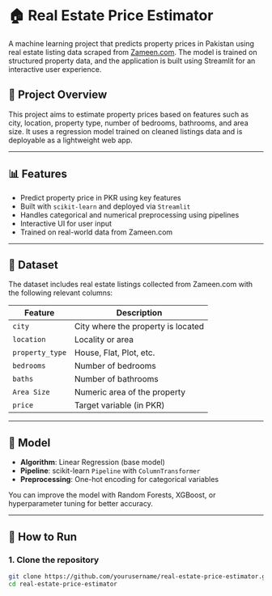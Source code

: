 # 🏠 Real Estate Price Estimator

A machine learning project that predicts property prices in Pakistan using real estate listing data scraped from [Zameen.com](https://www.zameen.com/). The model is trained on structured property data, and the application is built using Streamlit for an interactive user experience.

## 📌 Project Overview

This project aims to estimate property prices based on features such as city, location, property type, number of bedrooms, bathrooms, and area size. It uses a regression model trained on cleaned listings data and is deployable as a lightweight web app.

---

## 📊 Features

- Predict property price in PKR using key features
- Built with `scikit-learn` and deployed via `Streamlit`
- Handles categorical and numerical preprocessing using pipelines
- Interactive UI for user input
- Trained on real-world data from Zameen.com

---

## 📁 Dataset

The dataset includes real estate listings collected from Zameen.com with the following relevant columns:

| Feature | Description |
|--------|-------------|
| `city` | City where the property is located |
| `location` | Locality or area |
| `property_type` | House, Flat, Plot, etc. |
| `bedrooms` | Number of bedrooms |
| `baths` | Number of bathrooms |
| `Area Size` | Numeric area of the property |
| `price` | Target variable (in PKR) |

---

## 🧠 Model

- **Algorithm**: Linear Regression (base model)  
- **Pipeline**: scikit-learn `Pipeline` with `ColumnTransformer`  
- **Preprocessing**: One-hot encoding for categorical variables

You can improve the model with Random Forests, XGBoost, or hyperparameter tuning for better accuracy.

---

## 🚀 How to Run

### 1. Clone the repository

```bash
git clone https://github.com/yourusername/real-estate-price-estimator.git
cd real-estate-price-estimator
